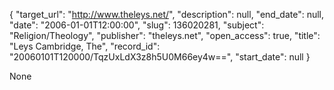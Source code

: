 {
  "target_url": "http://www.theleys.net/", 
  "description": null, 
  "end_date": null, 
  "date": "2006-01-01T12:00:00", 
  "slug": 136020281, 
  "subject": "Religion/Theology", 
  "publisher": "theleys.net", 
  "open_access": true, 
  "title": "Leys Cambridge, The", 
  "record_id": "20060101T120000/TqzUxLdX3z8h5U0M66ey4w==", 
  "start_date": null
}

None
